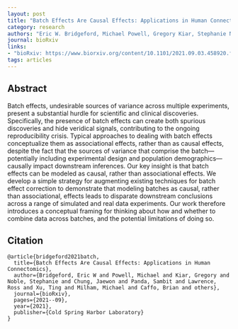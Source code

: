```yaml
---
layout: post
title: "Batch Effects Are Causal Effects: Applications in Human Connectomics"
category: research
authors: "Eric W. Bridgeford, Michael Powell, Gregory Kiar, Stephanie Noble, Jaewon Chung, <b>Sambit Panda</b>, Ross Lawrence, Ting Xu, Michael Milham, Brian Caffo, and Joshua T. Vogelstein"
journal: bioRxiv
links:
- "bioRxiv: https://www.biorxiv.org/content/10.1101/2021.09.03.458920.full.pdf"
tags: articles
---
```


## Abstract

Batch effects, undesirable sources of variance across multiple experiments, present a substantial hurdle for scientific and clinical discoveries. Specifically, the presence of batch effects can create both spurious discoveries and hide veridical signals, contributing to the ongoing reproducibility crisis. Typical approaches to dealing with batch effects conceptualize them as associational effects, rather than as causal effects, despite the fact that the sources of variance that comprise the batch—potentially including experimental design and population demographics— causally impact downstream inferences. Our key insight is that batch effects can be modeled as causal, rather than associational effects. We develop a simple strategy for augmenting existing techniques for batch effect correction to demonstrate that modeling batches as causal, rather than associational, effects leads to disparate downstream conclusions across a range of simulated and real data experiments. Our work therefore introduces a conceptual framing for thinking about how and whether to combine data across batches, and the potential limitations of doing so.

## Citation

```
@article{bridgeford2021batch,
  title={Batch Effects Are Causal Effects: Applications in Human Connectomics},
  author={Bridgeford, Eric W and Powell, Michael and Kiar, Gregory and Noble, Stephanie and Chung, Jaewon and Panda, Sambit and Lawrence, Ross and Xu, Ting and Milham, Michael and Caffo, Brian and others},
  journal={bioRxiv},
  pages={2021--09},
  year={2021},
  publisher={Cold Spring Harbor Laboratory}
}
```